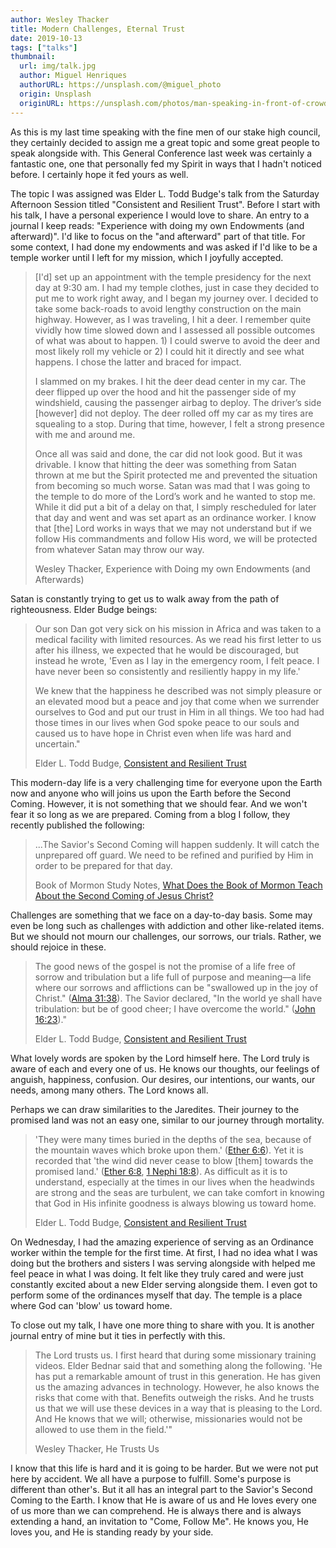 ```yaml
---
author: Wesley Thacker
title: Modern Challenges, Eternal Trust
date: 2019-10-13
tags: ["talks"]
thumbnail:
  url: img/talk.jpg
  author: Miguel Henriques
  authorURL: https://unsplash.com/@miguel_photo
  origin: Unsplash
  originURL: https://unsplash.com/photos/man-speaking-in-front-of-crowd-RfiBK6Y_upQ
---
```


As this is my last time speaking with the fine men of our stake high council, they certainly decided to assign me a great topic and some great people to speak alongside with. This General Conference last week was certainly a fantastic one, one that personally fed my Spirit in ways that I hadn't noticed before. I certainly hope it fed yours as well.

The topic I was assigned was Elder L. Todd Budge's talk from the Saturday Afternoon Session titled "Consistent and Resilient Trust". Before I start with his talk, I have a personal experience I would love to share. An entry to a journal I keep reads: "Experience with doing my own Endowments (and afterward)". I'd like to focus on the "and afterward" part of that title. For some context, I had done my endowments and was asked if I'd like to be a temple worker until I left for my mission, which I joyfully accepted.

> [I'd] set up an appointment with the temple presidency for the next day at 9:30 am. I had my temple clothes, just in case they decided to put me to work right away, and I began my journey over. I decided to take some back-roads to avoid lengthy construction on the main highway. However, as I was traveling, I hit a deer. I remember quite vividly how time slowed down and I assessed all possible outcomes of what was about to happen. 1) I could swerve to avoid the deer and most likely roll my vehicle or 2) I could hit it directly and see what happens. I chose the latter and braced for impact.
> 
> I slammed on my brakes. I hit the deer dead center in my car. The deer flipped up over the hood and hit the passenger side of my windshield, causing the passenger airbag to deploy. The driver’s side [however] did not deploy. The deer rolled off my car as my tires are squealing to a stop. During that time, however, I felt a strong presence with me and around me.
>
> Once all was said and done, the car did not look good. But it was drivable. I know that hitting the deer was something from Satan thrown at me but the Spirit protected me and prevented the situation from becoming so much worse. Satan was mad that I was going to the temple to do more of the Lord’s work and he wanted to stop me. While it did put a bit of a delay on that, I simply rescheduled for later that day and went and was set apart as an ordinance worker. I know that [the] Lord works in ways that we may not understand but if we follow His commandments and follow His word, we will be protected from whatever Satan may throw our way.
> 
> Wesley Thacker, Experience with Doing my own Endowments (and Afterwards)

Satan is constantly trying to get us to walk away from the path of righteousness. Elder Budge beings:

> Our son Dan got very sick on his mission in Africa and was taken to a medical facility with limited resources. As we read his first letter to us after his illness, we expected that he would be discouraged, but instead he wrote, 'Even as I lay in the emergency room, I felt peace. I have never been so consistently and resiliently happy in my life.'
> 
> We knew that the happiness he described was not simply pleasure or an elevated mood but a peace and joy that come when we surrender ourselves to God and put our trust in Him in all things. We too had had those times in our lives when God spoke peace to our souls and caused us to have hope in Christ even when life was hard and uncertain."
>
> Elder L. Todd Budge, [Consistent and Resilient Trust](https://www.churchofjesuschrist.org/study/general-conference/2019/10/27budge?id=p1%2Cp28&lang=eng&ref=thoughtsofalatterdaysaint.com#p1)

This modern-day life is a very challenging time for everyone upon the Earth now and anyone who will joins us upon the Earth before the Second Coming. However, it is not something that we should fear. And we won't fear it so long as we are prepared. Coming from a blog I follow, they recently published the following:

> ...The Savior's Second Coming will happen suddenly. It will catch the unprepared off guard. We need to be refined and purified by Him in order to be prepared for that day.
>
> Book of Mormon Study Notes, [What Does the Book of Mormon Teach About the Second Coming of Jesus Christ?](https://bookofmormonstudynotes.blog/2019/10/12/what-does-the-book-of-mormon-teach-about-the-second-coming-of-jesus-christ/?ref=thoughtsofalatterdaysaint.com)

Challenges are something that we face on a day-to-day basis. Some may even be long such as challenges with addiction and other like-related items. But we should not mourn our challenges, our sorrows, our trials. Rather, we should rejoice in these.

> The good news of the gospel is not the promise of a life free of sorrow and tribulation but a life full of purpose and meaning—a life where our sorrows and afflictions can be "swallowed up in the joy of Christ." ([Alma 31:38](https://www.churchofjesuschrist.org/study/scriptures/bofm/alma/31.38?lang=eng&ref=thoughtsofalatterdaysaint.com#p38)). The Savior declared, "In the world ye shall have tribulation: but be of good cheer; I have overcome the world." ([John 16:23](https://www.churchofjesuschrist.org/study/scriptures/nt/john/16.33?lang=eng&ref=thoughtsofalatterdaysaint.com#p33))."
>
> Elder L. Todd Budge, [Consistent and Resilient Trust](https://www.churchofjesuschrist.org/study/general-conference/2019/10/27budge?id=p1%2Cp28&lang=eng&ref=thoughtsofalatterdaysaint.com#p1)

What lovely words are spoken by the Lord himself here. The Lord truly is aware of each and every one of us. He knows our thoughts, our feelings of anguish, happiness, confusion. Our desires, our intentions, our wants, our needs, among many others. The Lord knows all.

Perhaps we can draw similarities to the Jaredites. Their journey to the promised land was not an easy one, similar to our journey through mortality.

> 'They were many times buried in the depths of the sea, because of the mountain waves which broke upon them.' ([Ether 6:6](https://www.churchofjesuschrist.org/study/scriptures/bofm/ether/6.6?lang=eng&ref=thoughtsofalatterdaysaint.com#p6)). Yet it is recorded that 'the wind did never cease to blow [them] towards the promised land.' ([Ether 6:8](https://www.churchofjesuschrist.org/study/scriptures/bofm/ether/6.8?lang=eng&ref=thoughtsofalatterdaysaint.com#p8), [1 Nephi 18:8](https://www.churchofjesuschrist.org/study/scriptures/bofm/1-ne/18.8?lang=eng&ref=thoughtsofalatterdaysaint.com#p8)). As difficult as it is to understand, especially at the times in our lives when the headwinds are strong and the seas are turbulent, we can take comfort in knowing that God in His infinite goodness is always blowing us toward home.
>
> Elder L. Todd Budge, [Consistent and Resilient Trust](https://www.churchofjesuschrist.org/study/general-conference/2019/10/27budge?lang=eng&ref=thoughtsofalatterdaysaint.com)

On Wednesday, I had the amazing experience of serving as an Ordinance worker within the temple for the first time. At first, I had no idea what I was doing but the brothers and sisters I was serving alongside with helped me feel peace in what I was doing. It felt like they truly cared and were just constantly excited about a new Elder serving alongside them. I even got to perform some of the ordinances myself that day. The temple is a place where God can 'blow' us toward home.

To close out my talk, I have one more thing to share with you. It is another journal entry of mine but it ties in perfectly with this.

> The Lord trusts us. I first heard that during some missionary training videos. Elder Bednar said that and something along the following. 'He has put a remarkable amount of trust in this generation. He has given us the amazing advances in technology. However, he also knows the risks that come with that. Benefits outweigh the risks. And he trusts us that we will use these devices in a way that is pleasing to the Lord. And He knows that we will; otherwise, missionaries would not be allowed to use them in the field.'"
>
> Wesley Thacker, He Trusts Us

I know that this life is hard and it is going to be harder. But we were not put here by accident. We all have a purpose to fulfill. Some's purpose is different than other's. But it all has an integral part to the Savior's Second Coming to the Earth. I know that He is aware of us and He loves every one of us more than we can comprehend. He is always there and is always extending a hand, an invitation to "Come, Follow Me". He knows you, He loves you, and He is standing ready by your side.